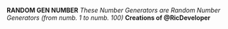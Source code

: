 **RANDOM GEN NUMBER**
*These Number Generators are Random Number Generators (from numb. 1 to numb. 100)*
**Creations of @RicDeveloper**
